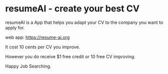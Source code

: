 # resumeAI - create your best CV
resumeAI is a App that helps you adapt your CV to the company you want to apply for.

web app: https://resume-ai.org

It cost 10 cents per CV you improve.

However you do receive $1 free credit or 10 free CV improving. 

Happy Job Searching.